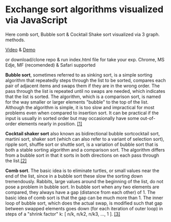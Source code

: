 # Exchange sort algorithms visualized via JavaScript
Here comb sort, Bubble sort & Cocktail Shake sort visualized via 3 graph. methods.

<a href ="https://www.youtube.com/watch?v=o6XBlRUC91Y&list=PLDQRlrYrh6yquu2mhKp6KPVtuvZ1cjL46">Video</a>
&
<a href ="https://alexvaganov.bitbucket.io">Demo</a>

or download/clone repo & run index.html file for take your exp.
Chrome, MS Edje, MF (recomended) & Safari supported

<b>Bubble sort</b>, sometimes referred to as sinking sort, is a simple sorting algorithm that repeatedly steps through the list to be sorted, compares each pair of adjacent items and swaps them if they are in the wrong order. The pass through the list is repeated until no swaps are needed, which indicates that the list is sorted. The algorithm, which is a comparison sort, is named for the way smaller or larger elements "bubble" to the top of the list. Although the algorithm is simple, it is too slow and impractical for most problems even when compared to insertion sort. It can be practical if the input is usually in sorted order but may occasionally have some out-of-order elements nearly in position. <a href = "https://en.wikipedia.org/wiki/Bubble_sort">[1]</a>

<b>Cocktail shaker sort</b> also known as bidirectional bubble sortcocktail sort, martini sort, shaker sort (which can also refer to a variant of selection sort), ripple sort, shuffle sort  or shuttle sort, is a variation of bubble sort that is both a stable sorting algorithm and a comparison sort. The algorithm differs from a bubble sort in that it sorts in both directions on each pass through the list.<a href = "https://en.wikipedia.org/wiki/Cocktail_shaker_sort">[2]</a>

<b>Comb sort</b>. The basic idea is to eliminate turtles, or small values near the end of the list, since in a bubble sort these slow the sorting down tremendously. Rabbits, large values around the beginning of the list, do not pose a problem in bubble sort.
In bubble sort when any two elements are compared, they always have a gap (distance from each other) of 1. The basic idea of comb sort is that the gap can be much more than 1. The inner loop of bubble sort, which does the actual swap, is modified such that gap between swapped elements goes down (for each iteration of outer loop) in steps of a "shrink factor" k: [ n/k, n/k2, n/k3, ..., 1 ]. <a href = "https://en.wikipedia.org/wiki/Comb_sort">[3]</a>
